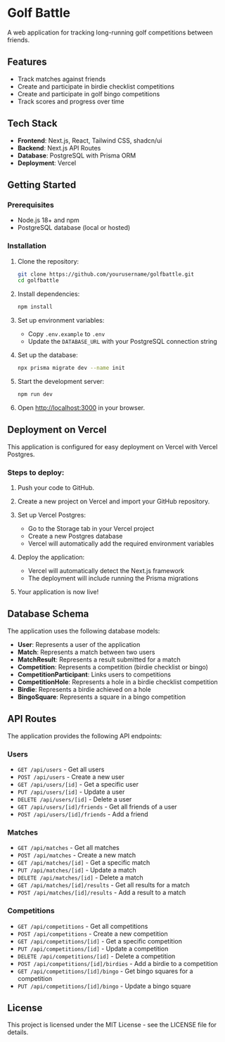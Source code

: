# Golf Battle

A web application for tracking long-running golf competitions between friends.

## Features

- Track matches against friends
- Create and participate in birdie checklist competitions
- Create and participate in golf bingo competitions
- Track scores and progress over time

## Tech Stack

- **Frontend**: Next.js, React, Tailwind CSS, shadcn/ui
- **Backend**: Next.js API Routes
- **Database**: PostgreSQL with Prisma ORM
- **Deployment**: Vercel

## Getting Started

### Prerequisites

- Node.js 18+ and npm
- PostgreSQL database (local or hosted)

### Installation

1. Clone the repository:
   ```bash
   git clone https://github.com/yourusername/golfbattle.git
   cd golfbattle
   ```

2. Install dependencies:
   ```bash
   npm install
   ```

3. Set up environment variables:
   - Copy `.env.example` to `.env`
   - Update the `DATABASE_URL` with your PostgreSQL connection string

4. Set up the database:
   ```bash
   npx prisma migrate dev --name init
   ```

5. Start the development server:
   ```bash
   npm run dev
   ```

6. Open [http://localhost:3000](http://localhost:3000) in your browser.

## Deployment on Vercel

This application is configured for easy deployment on Vercel with Vercel Postgres.

### Steps to deploy:

1. Push your code to GitHub.

2. Create a new project on Vercel and import your GitHub repository.

3. Set up Vercel Postgres:
   - Go to the Storage tab in your Vercel project
   - Create a new Postgres database
   - Vercel will automatically add the required environment variables

4. Deploy the application:
   - Vercel will automatically detect the Next.js framework
   - The deployment will include running the Prisma migrations

5. Your application is now live!

## Database Schema

The application uses the following database models:

- **User**: Represents a user of the application
- **Match**: Represents a match between two users
- **MatchResult**: Represents a result submitted for a match
- **Competition**: Represents a competition (birdie checklist or bingo)
- **CompetitionParticipant**: Links users to competitions
- **CompetitionHole**: Represents a hole in a birdie checklist competition
- **Birdie**: Represents a birdie achieved on a hole
- **BingoSquare**: Represents a square in a bingo competition

## API Routes

The application provides the following API endpoints:

### Users
- `GET /api/users` - Get all users
- `POST /api/users` - Create a new user
- `GET /api/users/[id]` - Get a specific user
- `PUT /api/users/[id]` - Update a user
- `DELETE /api/users/[id]` - Delete a user
- `GET /api/users/[id]/friends` - Get all friends of a user
- `POST /api/users/[id]/friends` - Add a friend

### Matches
- `GET /api/matches` - Get all matches
- `POST /api/matches` - Create a new match
- `GET /api/matches/[id]` - Get a specific match
- `PUT /api/matches/[id]` - Update a match
- `DELETE /api/matches/[id]` - Delete a match
- `GET /api/matches/[id]/results` - Get all results for a match
- `POST /api/matches/[id]/results` - Add a result to a match

### Competitions
- `GET /api/competitions` - Get all competitions
- `POST /api/competitions` - Create a new competition
- `GET /api/competitions/[id]` - Get a specific competition
- `PUT /api/competitions/[id]` - Update a competition
- `DELETE /api/competitions/[id]` - Delete a competition
- `POST /api/competitions/[id]/birdies` - Add a birdie to a competition
- `GET /api/competitions/[id]/bingo` - Get bingo squares for a competition
- `PUT /api/competitions/[id]/bingo` - Update a bingo square

## License

This project is licensed under the MIT License - see the LICENSE file for details.